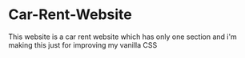 # Car-Rent-Website

This website is a car rent website which has only one section and i'm making this just for improving my vanilla CSS

